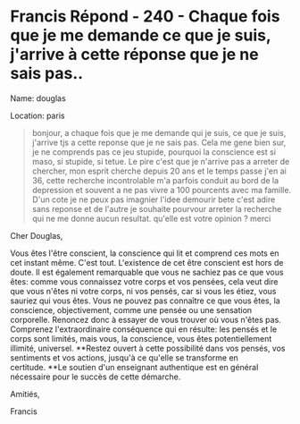 # Francis Répond - 240 - Chaque fois que je me demande ce que je suis, j'arrive à cette réponse que je ne sais pas..

Name: douglas

Location: paris

>bonjour, a chaque fois que je me demande qui je suis, ce que je suis, j'arrive tjs a cette reponse que je ne sais pas. Cela me gene bien sur, je ne comprends pas ce jeu stupide, pourquoi la conscience est si maso, si stupide, si tetue. Le pire c'est que je n'arrive pas a arreter de chercher, mon esprit cherche depuis 20 ans et le temps passe j'en ai 36, cette recherche incontrolable m'a parfois conduit au bord de la depression et souvent a ne pas vivre a 100 pourcents avec ma famille. D'un cote je ne peux pas imagnier l'idee demourir bete c'est adire sans reponse et de l'autre je souhaite pourvour arreter la recherche qui ne me donne aucun resultat. qu'elle est votre opinion ? merci

Cher Douglas,

Vous êtes l'être conscient, la conscience qui lit et comprend ces mots en cet instant même. C'est tout. L'existence de cet être conscient est hors de doute. Il est également remarquable que vous ne sachiez pas ce que vous êtes: comme vous connaissez votre corps et vos pensées, cela veut dire que vous n'êtes ni votre corps, ni vos pensés, car si vous les étiez, vous sauriez qui vous êtes. Vous ne pouvez pas connaître ce que vous êtes, la conscience, objectivement, comme une pensée ou une sensation corporelle. Renoncez donc à essayer de vous trouver où vous n'êtes pas. Comprenez l'extraordinaire conséquence qui en résulte: les pensés et le corps sont limités, mais vous, la conscience, vous êtes potentiellement illimité, universel. **Restez ouvert à cette possibilité dans vos pensés, vos sentiments et vos actions, jusqu'à ce qu'elle se transforme en certitude. **Le soutien d'un enseignant authentique est en général nécessaire pour le succès de cette démarche.

Amitiés,

Francis

